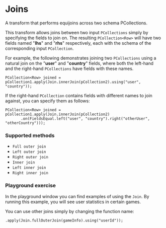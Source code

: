 <!--
Licensed under the Apache License, Version 2.0 (the "License");
you may not use this file except in compliance with the License.
You may obtain a copy of the License at

http://www.apache.org/licenses/LICENSE-2.0

Unless required by applicable law or agreed to in writing, software
distributed under the License is distributed on an "AS IS" BASIS,
WITHOUT WARRANTIES OR CONDITIONS OF ANY KIND, either express or implied.
See the License for the specific language governing permissions and
limitations under the License.
-->

# Joins

A transform that performs equijoins across two schema PCollections.

This transform allows joins between two input `PCollections` simply by specifying the fields to join on. The resulting `PCollection<Row>` will have two fields named "**lhs**" and "**rhs**" respectively, each with the schema of the corresponding input `PCollection`.

For example, the following demonstrates joining two `PCollections` using a natural join on the "**user**" and "**country**" fields, where both the left-hand and the right-hand `PCollections` have fields with these names.

```
PCollection<Row> joined = pCollection1.apply(Join.innerJoin(pCollection2).using("user", "country"));
```

If the right-hand `PCollection` contains fields with different names to join against, you can specify them as follows:

```
PCollection<Row> joined = pCollection1.apply(Join.innerJoin(pCollection2)
       .on(FieldsEqual.left("user", "country").right("otherUser", "otherCountry")));
```

### Supported methods

* `Full outer join`
* `Left outer join`
* `Right outer join`
* `Inner join`
* `Left inner join`
* `Right inner join`


### Playground exercise

In the playground window you can find examples of using the `Join`. By running this example, you will see user statistics in certain games.

You can use other joins simply by changing the function name:
```
.apply(Join.fullOuterJoin(gameInfo).using("userId"));
```